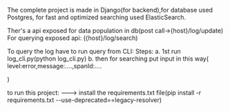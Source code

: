 The complete project is made in Django(for backend),for database used Postgres, for fast and optimized searching used ElasticSearch.

Ther's a api exposed for data population in db(post call->{host}/log/update)
For querying exposed api: ({host}/log/search)

To query the log have to run query from CLI:
Steps:
a. 1st run log_cli.py(python log_cli.py)
b. then for searching put input in this way(
level:error,message:....,spanId:....

)

to run this project:
---> install the requirements.txt file(pip install -r requirements.txt --use-deprecated==legacy-resolver)
